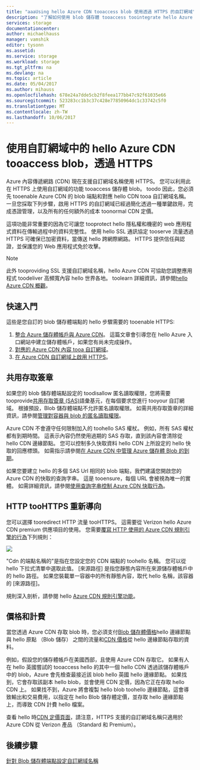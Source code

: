 ```yaml
---
title: "aaaUsing hello Azure CDN tooaccess blob 使用透過 HTTPS 的自訂網域"
description: "了解如何使用 blob 儲存體 tooaccess toointegrate hello Azure CDN 的 blob 使用自訂網域透過 HTTPS"
services: storage
documentationcenter: 
author: michaelhauss
manager: vamshik
editor: tysonn
ms.assetid: 
ms.service: storage
ms.workload: storage
ms.tgt_pltfrm: na
ms.devlang: na
ms.topic: article
ms.date: 05/04/2017
ms.author: mihauss
ms.openlocfilehash: 678e24a7dde5cb2f8feea177bb47c92f61035e66
ms.sourcegitcommit: 523283cc1b3c37c428e77850964dc1c33742c5f0
ms.translationtype: MT
ms.contentlocale: zh-TW
ms.lasthandoff: 10/06/2017
---
```

# <a name="using-hello-azure-cdn-tooaccess-blobs-with-custom-domains-over-https"></a>使用自訂網域中的 hello Azure CDN tooaccess blob，透過 HTTPS

Azure 內容傳遞網路 (CDN) 現在支援自訂網域名稱使用 HTTPS。
您可以利用此在 HTTPS 上使用自訂網域的功能 tooaccess 儲存體 blob。 toodo 因此，您必須先 tooenable Azure CDN 的 blob 端點和對應 hello CDN tooa 自訂網域名稱。 一旦您採取下列步驟，啟用 HTTPS 的自訂網域已經過簡化透過一種單鍵啟用，完成憑證管理，以及所有的任何額外的成本 toonormal CDN 定價。

這項功能非常重要的因為它可讓您 tooprotect hello 隱私權和機密的 web 應用程式資料在傳輸過程中的資料完整性。 使用 hello SSL 通訊協定 tooserve 流量透過 HTTPS 可確保已加密資料，當傳送 hello 跨網際網路。 HTTPS 提供信任與認證，並保護您的 Web 應用程式免於攻擊。

> [!NOTE]
> 此外 tooproviding SSL 支援自訂網域名稱，hello Azure CDN 可協助您調整應用程式 toodeliver 高頻寬內容 hello 世界各地。
> toolearn 詳細資訊，請參閱[hello Azure CDN 概觀](../cdn/cdn-overview.md)。
>
>

## <a name="quick-start"></a>快速入門

這些是您自訂的 blob 儲存體端點的 hello 步驟需要的 tooenable HTTPS:

1.  [整合 Azure 儲存體帳戶與 Azure CDN](../cdn/cdn-create-a-storage-account-with-cdn.md)。
    這篇文章會引導您在 hello Azure 入口網站中建立儲存體帳戶，如果您有尚未完成操作。
2.  [對應的 Azure CDN 內容 tooa 自訂網域](../cdn/cdn-map-content-to-custom-domain.md)。
3.  [在 Azure CDN 自訂網域上啟用 HTTPS](../cdn/cdn-custom-ssl.md)。

## <a name="shared-access-signatures"></a>共用存取簽章

如果您的 blob 儲存體端點設定的 toodisallow 匿名讀取權限，您將需要 tooprovide[共用存取簽章 (SAS)](storage-dotnet-shared-access-signature-part-1.md)語彙基元，在每個要求您進行 tooyour 自訂網域。 根據預設，Blob 儲存體端點不允許匿名讀取權限。 如需共用存取簽章的詳細資訊，請參閱[管理對容器與 blob 的匿名讀取權限](storage-manage-access-to-resources.md)。

Azure CDN 不會遵守任何限制加入的 toohello SAS 權杖。 例如，所有 SAS 權杖都有到期時間。 這表示內容仍然使用過期的 SAS 存取，直到該內容會清除從 hello CDN 邊緣節點。 您可以控制多久快取資料 hello CDN 上所設定的 hello 快取的回應標頭。 如需指示請參閱[在 Azure CDN 中管理 Azure 儲存體 Blob 的到期](../cdn/cdn-manage-expiration-of-blob-content.md)。

如果您要建立 hello 的多個 SAS Url 相同的 blob 端點，我們建議您開啟您的 Azure CDN 的快取的查詢字串。 這是 tooensure，每個 URL 會被視為唯一的實體。 如需詳細資訊，請參閱[使用查詢字串控制 Azure CDN 快取行為](../cdn/cdn-query-string.md)。

## <a name="http-toohttps-redirection"></a>HTTP tooHTTPS 重新導向

您可以選擇 tooredirect HTTP 流量 tooHTTPS。 這需要從 Verizon hello Azure CDN premium 供應項目的使用。 您需要[覆寫 HTTP 使用的 Azure CDN 規則引擎的行為](../cdn/cdn-rules-engine.md)下列規則：

![](./media/storage-https-custom-domain-cdn/redirect-to-https.png)

"Cdn 的端點名稱的"是指在您設定您的 CDN 端點的 toohello 名稱。 您可以從 hello 下拉式清單中選取此值。 [來源路徑] 是指您靜態內容所在來源儲存體帳戶中的 hello 路徑。
如果您裝載單一容器中的所有靜態內容，取代 hello 名稱，該容器的 [來源路徑]。

規則深入剖析，請參閱 hello [Azure CDN 規則引擎功能](../cdn/cdn-rules-engine-reference-features.md)。

## <a name="pricing-and-billing"></a>價格和計費

當您透過 Azure CDN 存取 blob 時，您必須支付[Blob 儲存體價格](https://azure.microsoft.com/pricing/details/storage/blobs/)hello 邊緣節點與 hello 原點 （Blob 儲存） 之間的流量和[CDN 價格](https://azure.microsoft.com/pricing/details/cdn/)從 hello 邊緣節點存取的資料。

例如，假設您的儲存體帳戶在美國西部，且使用 Azure CDN 存取它。 如果有人在 hello 英國嘗試的 tooaccess hello 的其中一個 hello CDN 透過該儲存體帳戶中的 blob，Azure 會先檢查最接近該 blob hello 英國 hello 邊緣節點。 如果找到，它會存取該副本 hello blob，並會使用 CDN 定價，因為它正在存取 hello CDN 上。 如果找不到，Azure 將會複製 hello blob toohello 邊緣節點，這會導致輸出和交易費用，以指定在 hello Blob 儲存體定價，並存取 hello 邊緣節點上，而導致 CDN 計費 hello 檔案。

查看 hello 時[CDN 定價頁面](https://azure.microsoft.com/pricing/details/cdn/)，請注意，HTTPS 支援的自訂網域名稱只適用於 Azure CDN 從 Verizon 產品 （Standard 和 Premium）。

## <a name="next-steps"></a>後續步驟

[針對 Blob 儲存體端點設定自訂網域名稱](storage-custom-domain-name.md)

